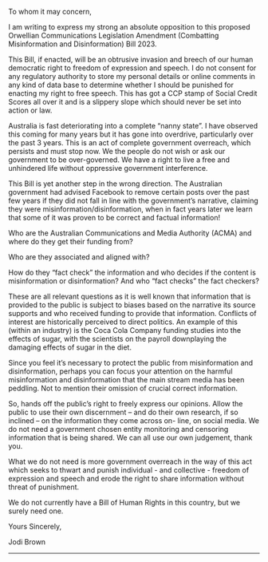 To whom it may concern,

I am writing to express my strong an absolute opposition to this proposed Orwellian Communications Legislation
Amendment (Combatting Misinformation and Disinformation) Bill 2023.

This Bill, if enacted, will be an obtrusive invasion and breech of our human democratic right to freedom of
expression and speech. I do not consent for any regulatory authority to store my personal details or online
comments in any kind of data base to determine whether I should be punished for enacting my right to free speech.
This has got a CCP stamp of Social Credit Scores all over it and is a slippery slope which should never be set into
action or law.

Australia is fast deteriorating into a complete “nanny state”. I have observed this coming for many years but it has
gone into overdrive, particularly over the past 3 years. This is an act of complete government overreach, which
persists and must stop now. We the people do not wish or ask our government to be over-governed. We have a
right to live a free and unhindered life without oppressive government interference.

This Bill is yet another step in the wrong direction. The Australian government had advised Facebook to remove
certain posts over the past few years if they did not fall in line with the government’s narrative, claiming they were
misinformation/disinformation, when in fact years later we learn that some of it was proven to be correct and
factual information!

Who are the Australian Communications and Media Authority (ACMA) and where do they get their funding from?

Who are they associated and aligned with?

How do they “fact check” the information and who decides if the content is misinformation or disinformation? And
who “fact checks” the fact checkers?

These are all relevant questions as it is well known that information that is provided to the public is subject to biases
based on the narrative its source supports and who received funding to provide that information. Conflicts of
interest are historically perceived to direct politics. An example of this (within an industry) is the Coca Cola Company
funding studies into the effects of sugar, with the scientists on the payroll downplaying the damaging effects of sugar
in the diet.

Since you feel it’s necessary to protect the public from misinformation and disinformation, perhaps you can focus
your attention on the harmful misinformation and disinformation that the main stream media has been peddling.
Not to mention their omission of crucial correct information.

So, hands off the public’s right to freely express our opinions. Allow the public to use their own discernment – and
do their own research, if so inclined – on the information they come across on- line, on social media. We do not
need a government chosen entity monitoring and censoring information that is being shared. We can all use our
own judgement, thank you.

What we do not need is more government overreach in the way of this act which seeks to thwart and punish
individual - and collective - freedom of expression and speech and erode the right to share information without
threat of punishment.

We do not currently have a Bill of Human Rights in this country, but we surely need one.

Yours Sincerely,

Jodi Brown


-----

